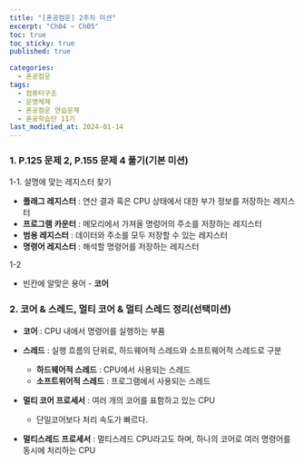```yaml
---
title: "[혼공컴운] 2주차 미션"
excerpt: "Ch04 ~ Ch05"
toc: true
toc_sticky: true
published: true

categories:
  - 혼공컴운
tags:
  - 컴퓨터구조
  - 운영체제
  - 혼공컴운 연습문제
  - 혼공학습단 11기
last_modified_at: 2024-01-14
---
```


### 1. P.125 문제 2, P.155 문제 4 풀기(기본 미션)

1-1. 설명에 맞는 레지스터 찾기

- **플래그 레지스터** : 연산 결과 혹은 CPU 상태에서 대한 부가 정보를 저장하는 레지스터
- **프로그램 카운터** : 메모리에서 가져올 명렁어의 주소를 저장하는 레지스터
- **범용 레지스터** : 데이터와 주소를 모두 저장할 수 있는 레지스터
- **명령어 레지스터** : 해석할 명령어를 저장하는 레지스터 

1-2

- 빈칸에 알맞은 용어 - **코어**

### 2. 코어 & 스레드, 멀티 코어 & 멀티 스레드 정리(선택미션)

- **코어** : CPU 내에서 명령어를 실행하는 부품 
- **스레드** : 실행 흐름의 단위로, 하드웨어적 스레드와 소프트웨어적 스레드로 구분
  - **하드웨어적 스레드** : CPU에서 사용되는 스레드
  - **소프트위어적 스레드** : 프로그램에서 사용되는 스레드 

- **멀티 코어 프로세서** : 여러 개의 코어를 표함하고 있는 CPU
  - 단일코어보다 처리 속도가 빠르다. 

- **멀티스레드 프로세서** : 멀티스레드 CPU라고도 하며, 하나의 코어로 여러 명령어를 동시에 처리하는 CPU

